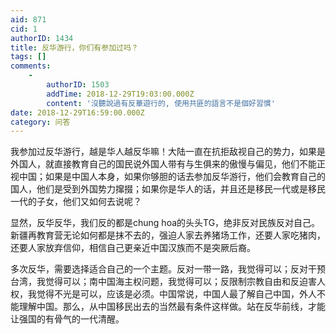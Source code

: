 ```yaml
---
aid: 871
cid: 1
authorID: 1434
title: 反华游行，你们有参加过吗？
tags: []
comments:
    -
        authorID: 1503
        addTime: 2018-12-29T19:03:00.000Z
        content: '沒聽說過有反華遊行的, 使用共匪的語言不是個好習慣'
date: 2018-12-29T16:59:00.000Z
category: 问答
---
```


我参加过反华游行，越是华人越反华嘛！大陆一直在抗拒敌视自己的势力，如果是外国人，就直接教育自己的国民说外国人带有与生俱来的傲慢与偏见，他们不能正视中国；如果是中国人本身，如果你够胆的话去参加反华游行，他们会教育自己的国人，他们是受到外国势力撺掇；如果你是华人的话，并且还是移民一代或是移民一代的子女，他们又如何去说呢？

显然，反华反华，我们反的都是chung hoa的头头TG，绝非反对民族反对自己。新疆再教育营无论如何都是抹不去的，强迫人家去养猪场工作，还要人家吃猪肉，还要人家放弃信仰，相信自己更亲近中国汉族而不是突厥后裔。

多次反华，需要选择适合自己的一个主题。反对一带一路，我觉得可以；反对干预台湾，我觉得可以；南中国海主权问题，我觉得可以；反限制宗教自由和反迫害人权，我觉得不光是可以，应该是必须。中国常说，中国人最了解自己中国，外人不能理解中国。那么，从中国移民出去的当然最有条件这样做。站在反华前线，才能让强国的有骨气的一代清醒。
